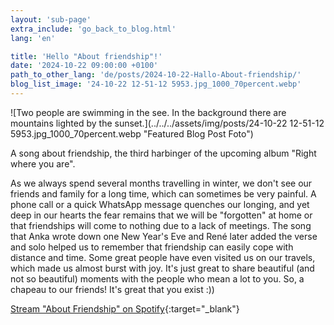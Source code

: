```yaml
---
layout: 'sub-page'
extra_include: 'go_back_to_blog.html'
lang: 'en'

title: 'Hello "About friendship"!'
date: '2024-10-22 09:00:00 +0100'
path_to_other_lang: 'de/posts/2024-10-22-Hallo-About-friendship/'
blog_list_image: '24-10-22 12-51-12 5953.jpg_1000_70percent.webp'
---
```

![Two people are swimming in the see. In the background there are mountains lighted by the sunset.](../../../assets/img/posts/24-10-22 12-51-12 5953.jpg_1000_70percent.webp "Featured Blog Post Foto")

A song about friendship, the third harbinger of the upcoming album "Right where you are".<!--more-->

As we always spend several months travelling in winter, we don't see our friends and family for a long time, which can sometimes be very painful. A phone call or a quick WhatsApp message quenches our longing, and yet deep in our hearts the fear remains that we will be "forgotten" at home or that friendships will come to nothing due to a lack of meetings. The song that Anka wrote down one New Year's Eve and René later added the verse and solo helped us to remember that friendship can easily cope with distance and time. Some great people have even visited us on our travels, which made us almost burst with joy. It's just great to share beautiful (and not so beautiful) moments with the people who mean a lot to you. So, a chapeau to our friends! It's great that you exist :))

[Stream "About Friendship" on Spotify](https://open.spotify.com/intl-de/album/0RQfjYh286ddfEpXeLRQ3x){:target="_blank"}

